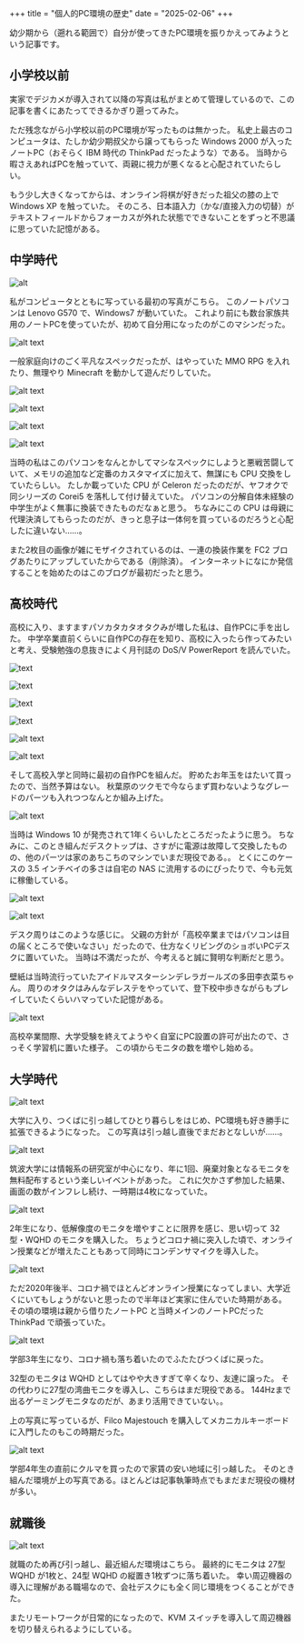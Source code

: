 +++
title = "個人的PC環境の歴史"
date = "2025-02-06"
+++

幼少期から（遡れる範囲で）自分が使ってきたPC環境を振りかえってみようという記事です。

## 小学校以前
実家でデジカメが導入されて以降の写真は私がまとめて管理しているので、この記事を書くにあたってできるかぎり遡ってみた。

ただ残念ながら小学校以前のPC環境が写ったものは無かった。
私史上最古のコンピュータは、たしか幼少期叔父から譲ってもらった Windows 2000 が入ったノートPC（おそらく IBM 時代の ThinkPad だったような）である。
当時から暇さえあればPCを触っていて、両親に視力が悪くなると心配されていたらしい。

もう少し大きくなってからは、オンライン将棋が好きだった祖父の膝の上で Windows XP を触っていた。
そのころ、日本語入力（かな/直接入力の切替）がテキストフィールドからフォーカスが外れた状態でできないことをずっと不思議に思っていた記憶がある。

## 中学時代

![alt](./me.jpg)

私がコンピュータとともに写っている最初の写真がこちら。
このノートパソコンは Lenovo G570 で、Windows7 が動いていた。
これより前にも数台家族共用のノートPCを使っていたが、初めて自分用になったのがこのマシンだった。

![alt text](g570.JPG)

一般家庭向けのごく平凡なスペックだったが、はやっていた MMO RPG を入れたり、無理やり Minecraft を動かして遊んだりしていた。

![alt text](g570_open.JPG)

![alt text](cpu.JPG)

![alt text](fan.JPG)

![alt text](g570_inside.JPG)

当時の私はこのパソコンをなんとかしてマシなスペックにしようと悪戦苦闘していて、メモリの追加など定番のカスタマイズに加えて、無謀にも CPU 交換をしていたらしい。
たしか載っていた CPU が Celeron だったのだが、ヤフオクで同シリーズの Corei5 を落札して付け替えていた。
パソコンの分解自体未経験の中学生がよく無事に換装できたものだなぁと思う。
ちなみにこの CPU は母親に代理決済してもらったのだが、きっと息子は一体何を買っているのだろうと心配したに違いない……。

また2枚目の画像が雑にモザイクされているのは、一連の換装作業を FC2 ブログあたりにアップしていたからである（削除済）。
インターネットになにか発信することを始めたのはこのブログが最初だったと思う。

## 高校時代
高校に入り、ますますパソカタカタオタクみが増した私は、自作PCに手を出した。
中学卒業直前くらいに自作PCの存在を知り、高校に入ったら作ってみたいと考え、受験勉強の息抜きによく月刊誌の DoS/V PowerReport を読んでいた。

![text](IMG_4702.JPG)

![text](IMG_4703.JPG)
 
![text](IMG_4704.JPG)
  
![text](IMG_4705.JPG)

![alt text](IMG_4707.JPG)

![alt text](IMG_4709.JPG)

そして高校入学と同時に最初の自作PCを組んだ。
貯めたお年玉をはたいて買ったので、当然予算はない。
秋葉原のツクモで今ならまず買わないようなグレードのパーツも入れつつなんとか組み上げた。

![alt text](IMG_4784.JPG)

当時は Windows 10 が発売されて1年くらいしたところだったように思う。
ちなみに、このとき組んだデスクトップは、さすがに電源は故障して交換したものの、他のパーツは家のあちこちのマシンでいまだ現役である。。 
とくにこのケースの 3.5 インチベイの多さは自宅の NAS に流用するのにぴったりで、今も元気に稼働している。

![alt text](IMG_5384.JPG)

![alt text](notepc.jpg)

デスク周りはこのような感じに。
父親の方針が「高校卒業まではパソコンは目の届くところで使いなさい」だったので、仕方なくリビングのショボいPCデスクに置いていた。
当時は不満だったが、今考えると誠に賢明な判断だと思う。

壁紙は当時流行っていたアイドルマスターシンデレラガールズの多田李衣菜ちゃん。
周りのオタクはみんなデレステをやっていて、登下校中歩きながらもプレイしていたくらいハマっていた記憶がある。

![alt text](newdesk.jpg)

高校卒業間際、大学受験を終えてようやく自室にPC設置の許可が出たので、さっそく学習机に置いた様子。
この頃からモニタの数を増やし始める。

## 大学時代

![alt text](2019.jpg)

大学に入り、つくばに引っ越してひとり暮らしをはじめ、PC環境も好き勝手に拡張できるようになった。
この写真は引っ越し直後でまだおとなしいが……。

![alt text](2019-2.jpg)

筑波大学には情報系の研究室が中心になり、年に1回、廃棄対象となるモニタを無料配布するという楽しいイベントがあった。
これに欠かさず参加した結果、画面の数がインフレし続け、一時期は4枚になっていた。

![alt text](2020.jpg)

2年生になり、低解像度のモニタを増やすことに限界を感じ、思い切って 32型・WQHD のモニタを購入した。
ちょうどコロナ禍に突入した頃で、オンライン授業などが増えたこともあって同時にコンデンサマイクを導入した。

![alt text](2020-2.jpg)

ただ2020年後半、コロナ禍でほとんどオンライン授業になってしまい、大学近くにいてもしょうがないと思ったので半年ほど実家に住んでいた時期がある。 その頃の環境は親から借りたノートPC と当時メインのノートPCだった ThinkPad で頑張っていた。

![alt text](2023.jpg)

学部3年生になり、コロナ禍も落ち着いたのでふたたびつくばに戻った。

32型のモニタは WQHD としてはやや大きすぎて辛くなり、友達に譲った。
その代わりに27型の湾曲モニタを導入し、こちらはまだ現役である。
144Hzまで出るゲーミングモニタなのだが、あまり活用できていない。。

上の写真に写っているが、Filco Majestouch を購入してメカニカルキーボードに入門したのもこの時期だった。

![alt text](2023-2.jpg)

学部4年生の直前にクルマを買ったので家賃の安い地域に引っ越した。
そのとき組んだ環境が上の写真である。ほとんどは記事執筆時点でもまだまだ現役の機材が多い。

## 就職後

![alt text](2025.jpg)

就職のため再び引っ越し、最近組んだ環境はこちら。
最終的にモニタは 27型 WQHD が1枚と、24型 WQHD の縦置き1枚ずつに落ち着いた。
幸い周辺機器の導入に理解がある職場なので、会社デスクにも全く同じ環境をつくることができた。

またリモートワークが日常的になったので、KVM スイッチを導入して周辺機器を切り替えられるようにしている。
